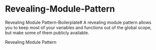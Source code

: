 # Revealing-Module-Pattern
Revealing Module Pattern-Boilerplate#
A revealing module pattern allows you to keep most of your variables and functions out of the global scope, but make some of them publicly available.

Revealing Module Pattern

